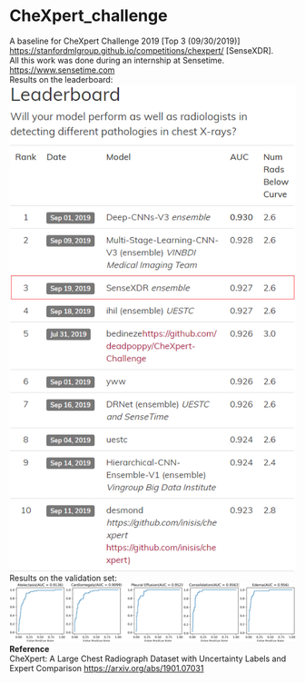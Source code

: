 # CheXpert_challenge
A baseline for CheXpert Challenge 2019 [Top 3 (09/30/2019)]  
https://stanfordmlgroup.github.io/competitions/chexpert/ [SenseXDR].  
All this work was done during an internship at Sensetime.  
https://www.sensetime.com  
Results on the leaderboard:  
![image](https://github.com/Luoxd1996/CheXpert_challenge/blob/master/leaderboard.png)  
Results on the validation set:  
![image](https://github.com/Luoxd1996/CheXpert_challenge/blob/master/validation_results.png)  
**Reference**  
CheXpert: A Large Chest Radiograph Dataset with Uncertainty Labels and Expert Comparison https://arxiv.org/abs/1901.07031
